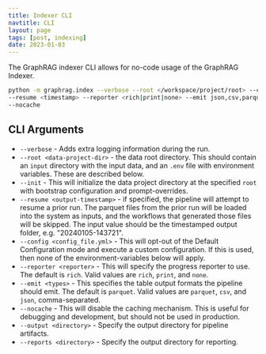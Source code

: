 ```yaml
---
title: Indexer CLI
navtitle: CLI
layout: page
tags: [post, indexing]
date: 2023-01-03
---
```


The GraphRAG indexer CLI allows for no-code usage of the GraphRAG Indexer.

```bash
python -m graphrag.index --verbose --root </workspace/project/root> --config <custom_config.yml>
--resume <timestamp> --reporter <rich|print|none> --emit json,csv,parquet
--nocache
```

## CLI Arguments

- `--verbose` - Adds extra logging information during the run.
- `--root <data-project-dir>` - the data root directory. This should contain an `input` directory with the input data, and an `.env` file with environment variables. These are described below.
- `--init` - This will initialize the data project directory at the specified `root` with bootstrap configuration and prompt-overrides.
- `--resume <output-timestamp>` - if specified, the pipeline will attempt to resume a prior run. The parquet files from the prior run will be loaded into the system as inputs, and the workflows that generated those files will be skipped. The input value should be the timestamped output folder, e.g. "20240105-143721".
- `--config <config_file.yml>` - This will opt-out of the Default Configuration mode and execute a custom configuration. If this is used, then none of the environment-variables below will apply.
- `--reporter <reporter>` - This will specify the progress reporter to use. The default is `rich`. Valid values are `rich`, `print`, and `none`.
- `--emit <types>` - This specifies the table output formats the pipeline should emit. The default is `parquet`. Valid values are `parquet`, `csv`, and `json`, comma-separated.
- `--nocache` - This will disable the caching mechanism. This is useful for debugging and development, but should not be used in production.
- `--output <directory>` - Specify the output directory for pipeline artifacts. 
- `--reports <directory>` - Specify the output directory for reporting. 
